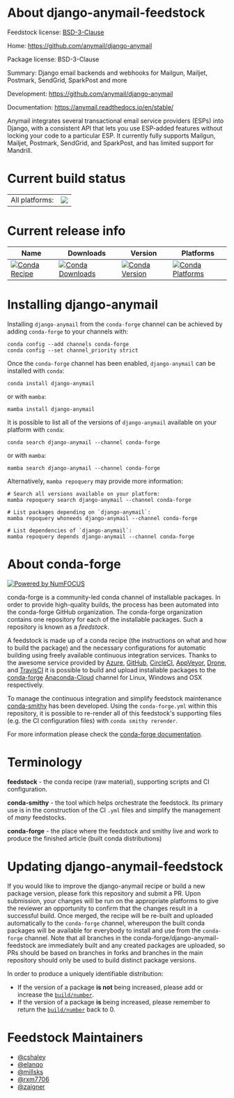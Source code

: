 About django-anymail-feedstock
==============================

Feedstock license: [BSD-3-Clause](https://github.com/conda-forge/django-anymail-feedstock/blob/main/LICENSE.txt)

Home: https://github.com/anymail/django-anymail

Package license: BSD-3-Clause

Summary: Django email backends and webhooks for Mailgun, Mailjet, Postmark, SendGrid, SparkPost and more 

Development: https://github.com/anymail/django-anymail

Documentation: https://anymail.readthedocs.io/en/stable/

Anymail integrates several transactional email service providers (ESPs) into Django, with a consistent API that lets you use ESP-added features without locking your code to a particular ESP.
It currently fully supports Mailgun, Mailjet, Postmark, SendGrid, and SparkPost, and has limited support for Mandrill.


Current build status
====================


<table><tr><td>All platforms:</td>
    <td>
      <a href="https://dev.azure.com/conda-forge/feedstock-builds/_build/latest?definitionId=2873&branchName=main">
        <img src="https://dev.azure.com/conda-forge/feedstock-builds/_apis/build/status/django-anymail-feedstock?branchName=main">
      </a>
    </td>
  </tr>
</table>

Current release info
====================

| Name | Downloads | Version | Platforms |
| --- | --- | --- | --- |
| [![Conda Recipe](https://img.shields.io/badge/recipe-django--anymail-green.svg)](https://anaconda.org/conda-forge/django-anymail) | [![Conda Downloads](https://img.shields.io/conda/dn/conda-forge/django-anymail.svg)](https://anaconda.org/conda-forge/django-anymail) | [![Conda Version](https://img.shields.io/conda/vn/conda-forge/django-anymail.svg)](https://anaconda.org/conda-forge/django-anymail) | [![Conda Platforms](https://img.shields.io/conda/pn/conda-forge/django-anymail.svg)](https://anaconda.org/conda-forge/django-anymail) |

Installing django-anymail
=========================

Installing `django-anymail` from the `conda-forge` channel can be achieved by adding `conda-forge` to your channels with:

```
conda config --add channels conda-forge
conda config --set channel_priority strict
```

Once the `conda-forge` channel has been enabled, `django-anymail` can be installed with `conda`:

```
conda install django-anymail
```

or with `mamba`:

```
mamba install django-anymail
```

It is possible to list all of the versions of `django-anymail` available on your platform with `conda`:

```
conda search django-anymail --channel conda-forge
```

or with `mamba`:

```
mamba search django-anymail --channel conda-forge
```

Alternatively, `mamba repoquery` may provide more information:

```
# Search all versions available on your platform:
mamba repoquery search django-anymail --channel conda-forge

# List packages depending on `django-anymail`:
mamba repoquery whoneeds django-anymail --channel conda-forge

# List dependencies of `django-anymail`:
mamba repoquery depends django-anymail --channel conda-forge
```


About conda-forge
=================

[![Powered by
NumFOCUS](https://img.shields.io/badge/powered%20by-NumFOCUS-orange.svg?style=flat&colorA=E1523D&colorB=007D8A)](https://numfocus.org)

conda-forge is a community-led conda channel of installable packages.
In order to provide high-quality builds, the process has been automated into the
conda-forge GitHub organization. The conda-forge organization contains one repository
for each of the installable packages. Such a repository is known as a *feedstock*.

A feedstock is made up of a conda recipe (the instructions on what and how to build
the package) and the necessary configurations for automatic building using freely
available continuous integration services. Thanks to the awesome service provided by
[Azure](https://azure.microsoft.com/en-us/services/devops/), [GitHub](https://github.com/),
[CircleCI](https://circleci.com/), [AppVeyor](https://www.appveyor.com/),
[Drone](https://cloud.drone.io/welcome), and [TravisCI](https://travis-ci.com/)
it is possible to build and upload installable packages to the
[conda-forge](https://anaconda.org/conda-forge) [Anaconda-Cloud](https://anaconda.org/)
channel for Linux, Windows and OSX respectively.

To manage the continuous integration and simplify feedstock maintenance
[conda-smithy](https://github.com/conda-forge/conda-smithy) has been developed.
Using the ``conda-forge.yml`` within this repository, it is possible to re-render all of
this feedstock's supporting files (e.g. the CI configuration files) with ``conda smithy rerender``.

For more information please check the [conda-forge documentation](https://conda-forge.org/docs/).

Terminology
===========

**feedstock** - the conda recipe (raw material), supporting scripts and CI configuration.

**conda-smithy** - the tool which helps orchestrate the feedstock.
                   Its primary use is in the construction of the CI ``.yml`` files
                   and simplify the management of *many* feedstocks.

**conda-forge** - the place where the feedstock and smithy live and work to
                  produce the finished article (built conda distributions)


Updating django-anymail-feedstock
=================================

If you would like to improve the django-anymail recipe or build a new
package version, please fork this repository and submit a PR. Upon submission,
your changes will be run on the appropriate platforms to give the reviewer an
opportunity to confirm that the changes result in a successful build. Once
merged, the recipe will be re-built and uploaded automatically to the
`conda-forge` channel, whereupon the built conda packages will be available for
everybody to install and use from the `conda-forge` channel.
Note that all branches in the conda-forge/django-anymail-feedstock are
immediately built and any created packages are uploaded, so PRs should be based
on branches in forks and branches in the main repository should only be used to
build distinct package versions.

In order to produce a uniquely identifiable distribution:
 * If the version of a package **is not** being increased, please add or increase
   the [``build/number``](https://docs.conda.io/projects/conda-build/en/latest/resources/define-metadata.html#build-number-and-string).
 * If the version of a package **is** being increased, please remember to return
   the [``build/number``](https://docs.conda.io/projects/conda-build/en/latest/resources/define-metadata.html#build-number-and-string)
   back to 0.

Feedstock Maintainers
=====================

* [@cshaley](https://github.com/cshaley/)
* [@elanqo](https://github.com/elanqo/)
* [@millsks](https://github.com/millsks/)
* [@rxm7706](https://github.com/rxm7706/)
* [@zaigner](https://github.com/zaigner/)


<!-- dummy commit to enable rerendering -->

